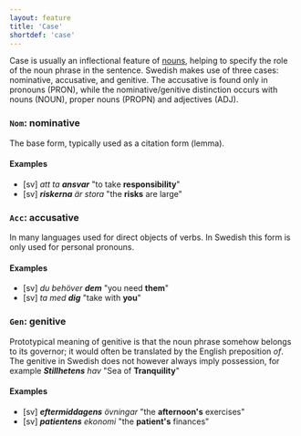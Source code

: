 ```yaml
---
layout: feature
title: 'Case'
shortdef: 'case'
---
```


Case is usually an inflectional feature of [nouns](sv-pos/NOUN), helping to specify the role of the noun phrase in the sentence. Swedish makes use of three cases: nominative, accusative, and genitive. The accusative is found only in 
pronouns (PRON), while the nominative/genitive distinction occurs with nouns (NOUN), proper nouns (PROPN) 
and adjectives (ADJ).

### `Nom`: nominative

The base form, typically used as a citation form (lemma).

#### Examples

* [sv] _att ta <b>ansvar</b>_ "to take <b>responsibility</b>"
* [sv] _<b>riskerna</b> är stora_ "the <b>risks</b> are large"

### `Acc`: accusative

In many languages used for direct objects of verbs. In Swedish this form is only used for personal pronouns.

#### Examples

* [sv] _du behöver <b>dem</b>_ "you need <b>them</b>"
* [sv] _ta med <b>dig</b>_ "take with <b>you</b>"

### `Gen`: genitive

Prototypical meaning of genitive is that the noun phrase somehow belongs to its governor; it would often be translated by the English preposition _of_. The genitive in Swedish does not however always imply possession, for example _<b>Stillhetens</b> hav_ "Sea of <b>Tranquility</b>"

#### Examples

* [sv] _<b>eftermiddagens</b> övningar_ "the <b>afternoon's</b> exercises"
* [sv] _<b>patientens</b> ekonomi_ "the <b>patient's</b> finances"

